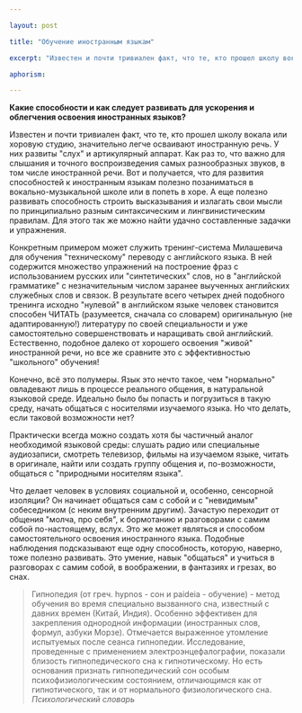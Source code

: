 ```yaml
---

layout: post

title: "Обучение иностранным языкам"

excerpt: "Известен и почти тривиален факт, что те, кто прошел школу вокала или хоровую студию, значительно легче осваивают иностранную речь. У них развиты &laquo;слух&raquo; и артикулярный аппарат. Как раз то, что важно для слышания и точного воспроизведения самых разнообразных звуков, в том числе иностранной речи."

aphorism:

---
```


**Какие способности и как следует развивать для ускорения и облегчения освоения иностранных языков?**

Известен и почти тривиален факт, что те, кто прошел школу вокала или хоровую студию, значительно легче осваивают иностранную речь. У них развиты "слух" и артикулярный аппарат. Как раз то, что важно для слышания и точного воспроизведения самых разнообразных звуков, в том числе иностранной речи. Вот и получается, что для развития способностей к иностранным языкам полезно позаниматься в вокально-музыкальной школе или в попеть в хоре. А еще полезно развивать способность строить высказывания и излагать свои мысли по принципиально разным синтаксическим и лингвинистическим правилам. Для этого так же можно найти удачно составленные задачки и упражнения.

Конкретным примером может служить тренинг-система Милашевича для обучения "техническому" переводу с английского языка. В ней содержится множество упражнений на построение фраз с использованием русских или "синтетических" слов, но в "английской грамматике" с незначительным числом заранее выученных английских служебных слов и связок. В результате всего четырех дней подобного тренинга исходно "нулевой" в английском языке человек становится способен ЧИТАТЬ (разумеется, сначала со словарем) оригинальную (не адаптированную!) литературу по своей специальности и уже самостоятельно совершенствовать и наращивать свой английский. Естественно, подобное далеко от хорошего освоения "живой" иностранной речи, но все же сравните это с эффективностью "школьного" обучения!

Конечно, всё это полумеры. Язык это нечто такое, чем "нормально" овладевают лишь в процессе реального общения, в натуральной языковой среде. Идеально было бы попасть и погрузиться в такую среду, начать общаться с носителями изучаемого языка. Но что делать, если таковой возможности нет?

Практически всегда можно создать хотя бы частичный аналог необходимой языковой среды: слушать радио или специальные аудиозаписи, смотреть телевизор, фильмы на изучаемом языке, читать в оригинале, найти или создать группу общения и, по-возможности, общаться с "природными носителям языка".

Что делает человек в условиях социальной и, особенно, сенсорной изоляции? Он начинает общаться сам с собой и с "невидимым" собеседником (с неким внутренним другим). Зачастую переходит от общения "молча, про себя", к бормотанию и разговорами с самим собой по-настоящему, вслух. Это же может являться и способом самостоятельного освоения иностранного языка. Подобные наблюдения подсказывают еще одну способность, которую, наверно, тоже полезно развивать. Это умение, навык "общаться" и учиться в разговорах с самим собой, в воображении, в фантазиях и грезах, во снах.

 > Гипнопедия (от греч. hypnos - сон и paideia - обучение) - метод обучения во время специально вызванного сна, известный с давних времен (Китай, Индия). Особенно эффективен для закрепления однородной информации (иностранных слов, формул, азбуки Морзе). Отмечается выраженное утомление испытуемых после сеанса гипнопедии. Исследование, проведенные с применением электроэнцефалографии, показали близость гипнопедического сна к гипнотическому. Но есть основания признать гипнопедический сон особым психофизиологическим состоянием, отличающимся как от гипнотического, так и от нормального физиологического сна. <cite>Психологический словарь</cite>

